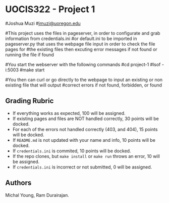 # UOCIS322 - Project 1 #

#Joshua Muzi
#jmuzi@uoregon.edu

#This project uses the files in pageserver, in order to configurate and grab information from credentials.ini 
#or default.ini to be imported in pageserver.py that uses the webpage file input in order to check the file pages for 
#the existing files then excuting error messages if not found or running the file if found

#You start the webserver with the following commands
#cd project-1
#lsof -i:5003
#make start

#You then can curl or go directly to the webpage to input an existing or non existing file that will output
#correct errors if not found, forbidden, or found

## Grading Rubric

* If everything works as expected, 100 will be assigned.
* If existing pages and files are NOT handled correctly, 30 points will be docked.
* For each of the errors not handled correctly (403, and 404), 15 points will be docked.
* If `README.md` is not updated with your name and info, 10 points will be docked.
* If `credentials.ini` is commited, 10 points will be docked.
* If the repo clones, but `make install` or `make run` throws an error, 10 will be assigned.
* If `credentials.ini` is incorrect or not submitted, 0 will be assigned.

## Authors

Michal Young, Ram Durairajan.